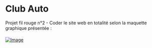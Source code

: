# Club Auto 

Projet fil rouge n°2 - Coder le site web en totalité selon la maquette graphique présentée :

####

[![Image](https://i.goopics.net/3ioqkw.png)](https://goopics.net/i/3ioqkw)
